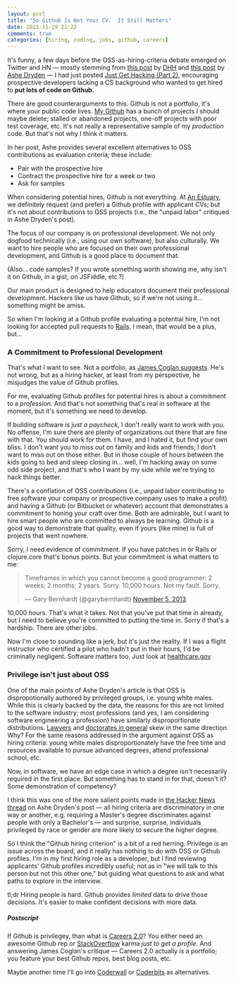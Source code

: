```yaml
---
layout: post
title: "So Github Is Not Your CV.  It Still Matters"
date: 2013-11-19 21:22
comments: true
categories: [hiring, coding, jobs, github, careers]
---
```


It's funny, a few days before the OSS-as-hiring-criteria debate emerged on Twitter and HN — mostly stemming from [this post](http://david.heinemeierhansson.com/2013/the-perils-of-mixing-open-source-and-money.html) by [DHH](https://twitter.com/dhh) and [this post](http://ashedryden.com/blog/the-ethics-of-unpaid-labor-and-the-oss-community) by [Ashe Dryden](https://twitter.com/ashedryden) — I had just posted [Just Get Hacking (Part 2)](/blog/2013/11/13/just-get-hacking-part-2/), encouraging prospective developers lacking a CS background who wanted to get hired to **put lots of code on Github.**

There are good counterarguments to this. Github is not a portfolio, it's where your public code lives. [My Github](https://github.com/canweriotnow) has a bunch of projects I should maybe delete; stalled or abandoned projects, one-off projects with poor test coverage, etc. It's not really a representative sample of my _production_ code. But that's not why I think it matters.

In her post, Ashe provides several excellent alternatives to OSS contributions as evaluation criteria; these include:

* Pair with the prospective hire
* Contract the prospective hire for a week or two
* Ask for samples

When considering potential hires, Github is not everything. At [An Estuary](http://anestuary.com), we definitely request (and prefer) a Github profile with applicant CVs; but it's not about contributions to OSS projects (i.e., the "unpaid labor" critiqued in Ashe Dryden's post).

The focus of our company is on professional development. We not only dogfood technically (i.e., using our own software), but also culturally. We want to hire people who are focused on their own professional development, and Github is a good place to document that. 

(Also... code samples? If you wrote something worth showing me, why isn't it on Github, in a gist, on JSFiddle, etc.?)

Our main product is designed to help educators document their professional development. Hackers like us have Github, so if we're not using it... something might be amiss.

So when I'm looking at a Github profile evaluating a potential hire, I'm not looking for accepted pull requests to [Rails](https://github.com/rails/rails). I mean, that would be a plus, but...

<!--more-->

### A Commitment to Professional Development

That's what I want to see. Not a portfolio, as [James Coglan suggests](http://blog.jcoglan.com/2013/11/15/why-github-is-not-your-cv/). He's not wrong, but as a hiring hacker, at least from my perspective, he misjudges the value of Github profiles.

For me, evaluating Github profiles for potential hires is about a commitment to a _profession._ And that's not something that's real in software at the moment, but it's something we need to develop.

If building software is _just a paycheck,_ I don't really want to work with you. No offense, I'm sure there are plenty of organizations out there that are fine with that. You should work for them. I have, and I hated it, but find your own bliss. I don't want you to miss out on family and kids and friends; I don't want to miss out on those either. But in those couple of hours between the kids going to bed and sleep closing in... well, I'm hacking away on some odd side project, and that's who I want by my side while we're trying to hack things better.

There's a conflation of OSS contributions (i.e., unpaid labor contributing to free software your company or prospective company uses to make a profit) and having a Github (or Bitbucket or whatever) account that demonstrates a commitment to honing your craft over time. Both are admirable, but I want to hire smart people who are committed to always be learning. Github is a good way to demonstrate that quality, even if yours (like mine) is full of projects that went nowhere.

Sorry, I need evidence of commitment. If you have patches in or Rails or clojure.core that's bonus points. But your commitment is what matters to me:

<blockquote class="twitter-tweet" lang="en"><p>Timeframes in which you cannot become a good programmer: 2 weeks; 2 months; 2 years. Sorry. 10,000 hours. Not my fault. Sorry.</p>&mdash; Gary Bernhardt (@garybernhardt) <a href="https://twitter.com/garybernhardt/statuses/397833212019232769">November 5, 2013</a></blockquote>
<script async src="//platform.twitter.com/widgets.js" charset="utf-8"></script>

10,000 hours. That's what it takes. Not that you've put that time in already, but I need to believe you're committed to putting the time in. Sorry if that's a hardship. There are other jobs.

Now I'm close to sounding like a jerk, but it's just the reality. If I was a flight instructor who certified a pilot who hadn't put in their hours, I'd be criminally negligent. Software matters too. Just look at [healthcare.gov](http://healthcare.gov)

### Privilege isn't just about OSS

One of the main points of Ashe Dryden's article is that OSS is dispropotionally authored by privileged groups, i.e. young white males. While this is clearly backed by the data, the reasons for this are not limited to the software industry; most professions (and yes, I am considering software engineering a profession) have similarly disproportionate distributions. [Lawyers](http://www.nalp.org/minoritieswomen) and [doctorates in general](http://nces.ed.gov/fastfacts/display.asp?id=72) skew in the same direction. Why? For the same reasons addressed in the argument against OSS as hiring criteria: young white males disproportionately have the free time and resources available to pursue advanced degrees, attend professional school, etc.

Now, in software, we have an edge case in which a degree isn't necessarily required in the first place. But something has to stand in for that, doesn't it? Some demonstration of competency?

I think this was one of the more salient points made in [the Hacker News thread](https://news.ycombinator.com/item?id=6728417) on Ashe Dryden's post — all hiring criteria are discriminatory in one way or another, e.g. requiring a Master's degree discriminates against people with only a Bachelor's — and surprise, surprise, individuals privileged by race or gender are more likely to secure the higher degree.

So I think the "Github hiring criterion" is a bit of a red herring. Privilege is an issue across the board, and it really has nothing to do with OSS or Github profiles. I'm in my first hiring role as a developer, but I find reviewing applicants' Github profiles incredibly useful; not as in "we will talk to this person but not this other one," but guiding what questions to ask and what paths to explore in the interview. 

tl;dr Hiring people is hard. Github provides _limited_ data to drive those decisions. It's easier to make confident decisions with more data.


##### _Postscript_

If Github is privilegey, than what is [Careers 2.0](http://careers.stackoverflow.com/)? You either need an awesome Github rep or [StackOverflow](http://stackoverflow.com) karma _just to get a profile._ And answering James Coglan's critique — Careers 2.0 actually _is_ a portfolio; you feature your best Github repos, best blog posts, etc.

Maybe another time I'll go into [Coderwall](http://coderwall.com) or [Coderbits](http://coderbits.com) as alternatives. 

